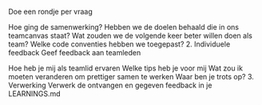 Doe een rondje per vraag

Hoe ging de samenwerking?
Hebben we de doelen behaald die in ons teamcanvas staat?
Wat zouden we de volgende keer beter willen doen als team?
Welke code conventies hebben we toegepast?
2. Individuele feedback
Geef feedback aan teamleden

Hoe heb je mij als teamlid ervaren
Welke tips heb je voor mij
Wat zou ik moeten veranderen om prettiger samen te werken
Waar ben je trots op?
3. Verwerking
Verwerk de ontvangen en gegeven feedback in je LEARNINGS.md
